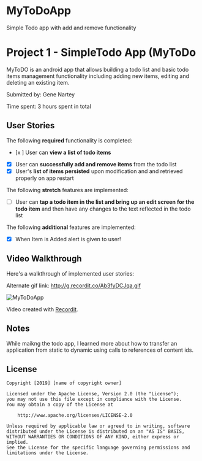 # MyToDoApp
Simple Todo app with add and remove functionality 
# Project 1 - SimpleTodo App (MyToDo

MyToDO is an android app that allows building a todo list and basic todo items management functionality including adding new items, editing and deleting an existing item.

Submitted by: Gene Nartey

Time spent: 3 hours spent in total

## User Stories

The following **required** functionality is completed:

* [x ] User can **view a list of todo items**
* [x] User can **successfully add and remove items** from the todo list
* [x] User's **list of items persisted** upon modification and and retrieved properly on app restart

The following **stretch** features are implemented:

* [ ] User can **tap a todo item in the list and bring up an edit screen for the todo item** and then have any changes to the text reflected in the todo list

The following **additional** features are implemented:

* [x] When Item is Added alert is given to user!

## Video Walkthrough

Here's a walkthrough of implemented user stories:

Alternate gif link:
http://g.recordit.co/Ab3fyDCJqa.gif

<img src='https://s3.amazonaws.com/img0.recordit.co/Ab3fyDCJqa.mp4?AWSAccessKeyId=AKIAINSRFOQXTN4DT46A&Expires=1561513642&Signature=BABCuh1dP4qz0MoX%2FhI2QhrhT%2Fo%3D' title='MyToDoApp' width='' alt='MyToDoApp' />

Video created with [Recordit](http://recordit.co/).

## Notes

While maikng the todo app, I learned more about how to transfer an application from static to dynamic using calls to references of content ids.  

## License

    Copyright [2019] [name of copyright owner]

    Licensed under the Apache License, Version 2.0 (the "License");
    you may not use this file except in compliance with the License.
    You may obtain a copy of the License at

        http://www.apache.org/licenses/LICENSE-2.0

    Unless required by applicable law or agreed to in writing, software
    distributed under the License is distributed on an "AS IS" BASIS,
    WITHOUT WARRANTIES OR CONDITIONS OF ANY KIND, either express or implied.
    See the License for the specific language governing permissions and
    limitations under the License.
